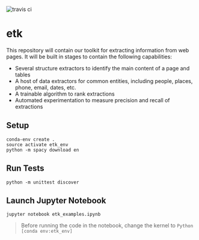 ![travis ci](https://travis-ci.org/usc-isi-i2/etk.svg?branch=development)  
# etk  
This repository will contain our toolkit for extracting information from web pages.
It will be built in stages to contain the following capabilities:

* Several structure extractors to identify the main content of a page and tables
* A host of data extractors for common entities, including people, places, phone, email, dates, etc.
* A trainable algorithm to rank extractions
* Automated experimentation to measure precision and recall of extractions  
## Setup
`conda-env create .`  
`source activate etk_env`   
`python -m spacy download en`  

## Run Tests  
`python -m unittest discover`

## Launch Jupyter Notebook  
`jupyter notebook etk_examples.ipynb`  
> Before running the code in the notebook, change the kernel to `Python [conda env:etk_env]`
